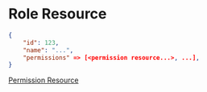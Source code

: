 # Role Resource


```json
{
    "id": 123,
    "name": "...",
    "permissions" => [<permission resource...>, ...],
}
```

[Permission Resource](permission.md)

